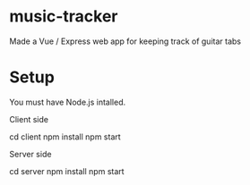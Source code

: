 # music-tracker
Made a Vue / Express web app for keeping track of guitar tabs

# Setup
You must have Node.js intalled.

Client side

cd client
npm install
npm start

Server side

cd server
npm install
npm start
